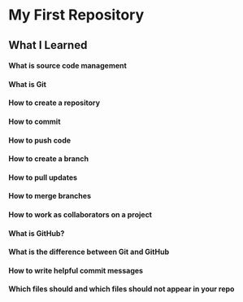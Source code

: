 # My First Repository

## What I Learned

#### What is source code management

#### What is Git

#### How to create a repository

#### How to commit

#### How to push code

#### How to create a branch

#### How to pull updates

#### How to merge branches

#### How to work as collaborators on a project

#### What is GitHub?
#### What is the difference between Git and GitHub
#### How to write helpful commit messages
#### Which files should and which files should not appear in your repo


